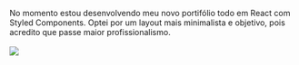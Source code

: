 No momento estou desenvolvendo meu novo portifólio todo em React com Styled Components.
Optei por um layout mais minimalista e objetivo, pois acredito que passe maior profissionalismo.
<br>
<br>
<img src="https://i.imgur.com/O5MaqPu.png"/>
